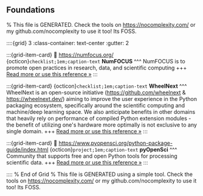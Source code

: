 ## Foundations  

% This file is GENERATED. Check the tools on https://nocomplexity.com/ or my github.com/nocomplexity to use it too! Its FOSS. 

::::{grid} 3
:class-container: text-center
:gutter: 2

:::{grid-item-card}
:link: https://numfocus.org/ 
{octicon}`checklist;1em;caption-text` **NumFOCUS**
^^^
NumFOCUS is to promote open practices in research, data, and scientific computing 
+++
[Read more or use this reference »](https://numfocus.org/)
:::


:::{grid-item-card}
{octicon}`checklist;1em;caption-text` **WheelNext**
^^^
WheelNext is an open-source initiative (https://github.com/wheelnext & https://wheelnext.dev/) aiming to improve the user experience in the Python packaging ecosystem, specifically around the scientific computing and machine/deep learning space. We also anticipate benefits in other domains that heavily rely on performance of compiled Python extension modules - the benefit of utilizing one's hardware more optimally is not exclusive to any single domain.
+++
[Read more or use this reference »](https://wheelnext.dev/)
:::


:::{grid-item-card}
:link: https://www.pyopensci.org/python-package-guide/index.html 
{octicon}`project;1em;caption-text` **pyOpenSci**
^^^
Community that supports free and open Python tools for processing scientific data. 
+++
[Read more or use this reference »](https://www.pyopensci.org/python-package-guide/index.html)
:::


:::: 
 % End of Grid 
% This file is GENERATED using a simple tool. Check the tools on https://nocomplexity.com/ or my github.com/nocomplexity to use it too! Its FOSS. 

